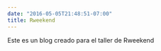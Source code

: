 ```yaml
---
date: "2016-05-05T21:48:51-07:00"
title: Rweekend
---
```


Este es un blog creado para el taller de Rweekend
